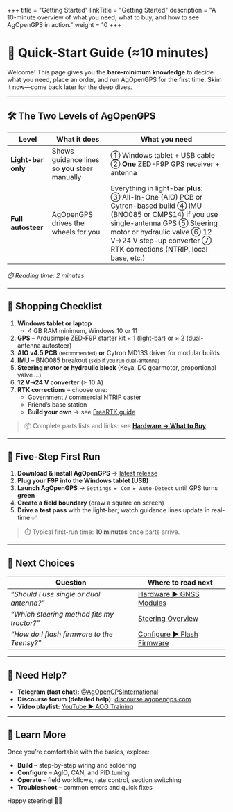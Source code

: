 +++
title       = "Getting Started"
linkTitle   = "Getting Started"
description = "A 10-minute overview of what you need, what to buy, and how to see AgOpenGPS in action."
weight      = 10
+++

# 🚀 Quick-Start Guide (≈10 minutes)

Welcome! This page gives you the **bare-minimum knowledge** to decide what you
need, place an order, and run AgOpenGPS for the first time. Skim it now—come
back later for the deep dives.

---

## 🛠️ The Two Levels of AgOpenGPS

| Level              | What it does                                   | What you need                                                                                                                                                                                                                                          |
| ------------------ | ---------------------------------------------- | ------------------------------------------------------------------------------------------------------------------------------------------------------------------------------------------------------------------------------------------------------ |
| **Light-bar only** | Shows guidance lines so **you** steer manually | ① Windows tablet + USB cable ② **One** ZED-F9P GPS receiver + antenna                                                                                                                                                                                  |
| **Full autosteer** | AgOpenGPS drives the wheels for you            | Everything in light-bar **plus**:<br>③ All-In-One (AIO) PCB or Cytron-based build ④ IMU (BNO085 or CMPS14) if you use single-antenna GPS ⑤ Steering motor or hydraulic valve ⑥ 12 V→24 V step-up converter ⑦ RTK corrections (NTRIP, local base, etc.) |

_⏱️ Reading time: 2 minutes_

---

## 🛒 Shopping Checklist

1. **Windows tablet or laptop**
   - 4 GB RAM minimum, Windows 10 or 11
2. **GPS** – Ardusimple ZED-F9P starter kit × 1 (light-bar) or × 2 (dual-antenna
   autosteer)
3. **AIO v4.5 PCB** <small>(recommended)</small> **or** Cytron MD13S driver for
   modular builds
4. **IMU** – BNO085 breakout <small>(skip if you run dual-antenna)</small>
5. **Steering motor or hydraulic block** (Keya, DC gearmotor, proportional
   valve …)
6. **12 V⇢24 V converter** (≥ 10 A)
7. **RTK corrections** – choose one:
   - Government / commercial NTRIP caster
   - Friend’s base station
   - **Build your own** → see
     [FreeRTK guide](https://github.com/lansalot/FreeRTK/blob/main/README.md)

> 📦 Complete parts lists and links: see
> **[Hardware → What to Buy](/build/hardware)**.

---

## 🔧 Five-Step First Run

1. **Download & install AgOpenGPS** →
   [latest release](https://github.com/AgOpenGPS-Official/AgOpenGPS/releases)
2. **Plug your F9P into the Windows tablet (USB)**
3. **Launch AgOpenGPS** → `Settings ► Com ► Auto‐Detect` until GPS turns
   **green**
4. **Create a field boundary** (draw a square on screen)
5. **Drive a test pass** with the light-bar; watch guidance lines update in
   real-time ✅

> ⏱️ Typical first-run time: **10 minutes** once parts arrive.

---

## 🔀 Next Choices

| Question                                   | Where to read next                                      |
| ------------------------------------------ | ------------------------------------------------------- |
| _“Should I use single or dual antenna?”_   | [Hardware ► GNSS Modules](/build/hardware/gnss-modules) |
| _“Which steering method fits my tractor?”_ | [Steering Overview](/build/hardware/steering)           |
| _“How do I flash firmware to the Teensy?”_ | [Configure ► Flash Firmware](/configure/flash-firmware) |

---

## 🙋 Need Help?

- **Telegram (fast chat):**
  [@AgOpenGPSInternational](https://t.me/AgOpenGPSInternational)
- **Discourse forum (detailed help):**
  [discourse.agopengps.com](https://discourse.agopengps.com)
- **Video playlist:**
  [YouTube ► AOG Training](https://www.youtube.com/playlist?list=PL1N2N2XFHWW1fIDhb7koOa7hxH0LGppYc)

---

## 👀 Learn More

Once you’re comfortable with the basics, explore:

- **Build** – step-by-step wiring and soldering
- **Configure** – AgIO, CAN, and PID tuning
- **Operate** – field workflows, rate control, section switching
- **Troubleshoot** – common errors and quick fixes

Happy steering! 🚜💨
